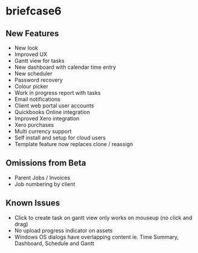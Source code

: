 # briefcase6

## New Features
* New look
* Improved UX
* Gantt view for tasks
* New dashboard with calendar time entry
* New scheduler
* Password recovery
* Colour picker
* Work in progress report with tasks
* Email notifications
* Client web portal user accounts
* Quickbooks Online integration
* Improved Xero integration
* Xero purchases
* Multi currency support
* Self install and setup for cloud users
* Template feature now replaces clone / reassign

## Omissions from Beta
* Parent Jobs / Invoices
* Job numbering by client

## Known Issues
* Click to create task on gantt view only works on mouseup (no click and drag)
* No upload progress indicator on assets
* Windows OS dialogs have overlapping content ie. Time Summary, Dashboard, Schedule and Gantt
